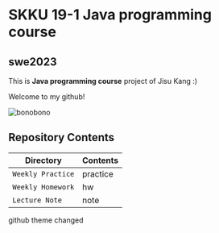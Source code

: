 # SKKU 19-1 Java programming course


## swe2023

This is **Java programming course** project of Jisu Kang :)

Welcome to my github!

![bonobono](./image/bonobono.png)


## Repository Contents
| Directory | Contents |
| ------- | ------- |
| `Weekly Practice` | practice |
| `Weekly Homework` | hw |
| `Lecture Note` | note |

github theme changed
